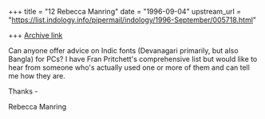 +++
title = "12 Rebecca Manring"
date = "1996-09-04"
upstream_url = "https://list.indology.info/pipermail/indology/1996-September/005718.html"

+++
[Archive link](https://list.indology.info/pipermail/indology/1996-September/005718.html)

Can anyone offer advice on Indic fonts (Devanagari primarily, but also 
Bangla) for PCs?  I have Fran Pritchett's comprehensive list but would 
like to hear from someone who's actually used one or more of them and can 
tell me how they are.

Thanks -

Rebecca Manring





